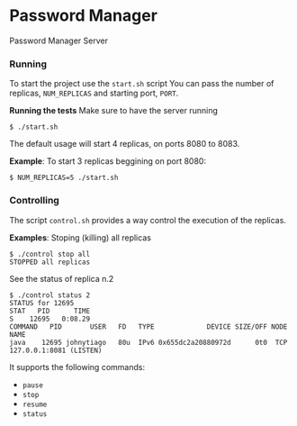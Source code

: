 Password Manager
================

Password Manager Server
### Running
To start the project use the `start.sh` script
You can pass the number of replicas, `NUM_REPLICAS` and starting port, `PORT`.

**Running the tests**
Make sure to have the server running
```
$ ./start.sh
```

The default usage will start 4 replicas, on ports 8080 to 8083.

**Example**: To start 3 replicas beggining on port 8080:
```
$ NUM_REPLICAS=5 ./start.sh
```

### Controlling

The script `control.sh` provides a way control the execution of the replicas.

**Examples**: 
Stoping (killing) all replicas
``` 
$ ./control stop all
STOPPED all replicas
```
See the status of replica n.2
``` 
$ ./control status 2
STATUS for 12695
STAT   PID      TIME
S    12695   0:08.29
COMMAND   PID       USER   FD   TYPE             DEVICE SIZE/OFF NODE NAME
java    12695 johnytiago   80u  IPv6 0x655dc2a20880972d      0t0  TCP 127.0.0.1:8081 (LISTEN)
```

It supports the following commands:
- `pause`
- `stop`
- `resume`
- `status`

